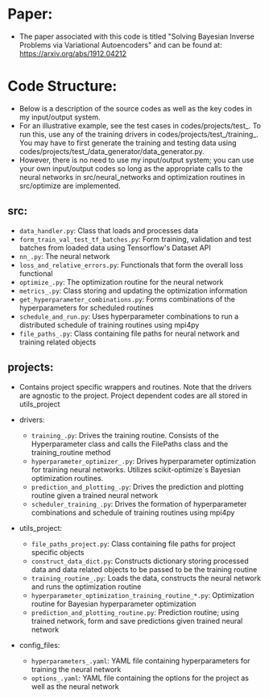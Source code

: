 # Paper:
* The paper associated with this code is titled
  "Solving Bayesian Inverse Problems via Variational Autoencoders"
  and can be found at: https://arxiv.org/abs/1912.04212

# Code Structure:
* Below is a description of the source codes as well as the key codes in my
  input/output system.
* For an illustrative example, see the test cases in codes/projects/test_. To run
  this, use any of the training drivers in codes/projects/test_/training_. You may
  have to first generate the training and testing data using
  codes/projects/test_/data_generator/data_generator.py.
* However, there is no need to use my input/output system; you can use
  your own input/output codes so long as the appropriate calls to the neural
  networks in src/neural_networks and optimization routines in src/optimize are
  implemented.

## src:
* `data_handler.py`:                    Class that loads and processes data
* `form_train_val_test_tf_batches.py`:  Form training, validation and test batches
                                        from loaded data using Tensorflow's Dataset
                                        API
* `nn_.py`:                             The neural network
* `loss_and_relative_errors.py`:        Functionals that form the overall loss
                                        functional
* `optimize_.py`:                       The optimization routine for the neural network
* `metrics_.py`:                        Class storing and updating the optimization information
* `get_hyperparameter_combinations.py`: Forms combinations of the hyperparameters
                                        for scheduled routines
* `schedule_and_run.py`:                Uses hyperparameter combinations to run a distributed
                                        schedule of training routines using mpi4py
* `file_paths_.py`:                     Class containing file paths for neural
                                        network and training related objects

## projects:
* Contains project specific wrappers and routines. Note that the drivers are agnostic to the project. Project dependent codes are all stored in utils_project
* drivers:
    * `training_.py`:                  Drives the training routine. Consists of the
                                       Hyperparameter class and calls the FilePaths class and the training_routine
                                       method
    * `hyperparameter_optimizer_.py`:  Drives hyperparameter optimization for
                                       training neural networks. Utilizes scikit-optimize`s
                                       Bayesian optimization routines.
    * `prediction_and_plotting_.py`:    Drives the prediction and plotting routine given a trained neural
                                       network
    * `scheduler_training_.py`:        Drives the formation of hyperparameter combinations
                                       and schedule of training routines using mpi4py
* utils_project:
	* `file_paths_project.py`:  Class containing file paths for project specific objects
    * `construct_data_dict.py`: Constructs dictionary storing processed data and
                                data related objects to be passed to be the
                                training routine
	* `training_routine_.py`:   Loads the data, constructs the neural
                                network and runs the optimization routine
	* `hyperparameter_optimization_training_routine_*.py`: Optimization
                                routine for Bayesian hyperparameter
                                optimization
	* `prediction_and_plotting_routine.py`:  Prediction routine; using trained network,
                                form and save predictions given trained
                                neural network

* config_files:
    * `hyperparameters_.yaml`: YAML file containing hyperparameters for training
                               the neural network
    * `options_.yaml`:         YAML file containing the options for the project
                               as well as the neural network
